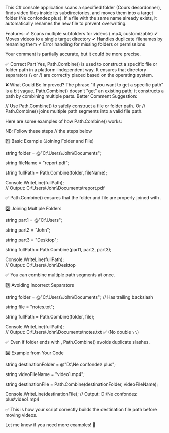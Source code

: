 This C# console application scans a specified folder (Cours désordonner), finds video files inside its subdirectories, and moves them into a target folder (Ne confondez plus). If a file with the same name already exists, it automatically renames the new file to prevent overwriting.

Features:
✔ Scans multiple subfolders for videos (.mp4, customizable)
✔ Moves videos to a single target directory
✔ Handles duplicate filenames by renaming them
✔ Error handling for missing folders or permissions



Your comment is partially accurate, but it could be more precise.

✅ Correct Part
Yes, Path.Combine() is used to construct a specific file or folder path in a platform-independent way. It ensures that directory separators (\ or /) are correctly placed based on the operating system.

❌ What Could Be Improved?
The phrase "if you want to get a specific path" is a bit vague. Path.Combine() doesn’t "get" an existing path; it constructs a path by combining multiple parts.
Better Comment Suggestion:

// Use Path.Combine() to safely construct a file or folder path.
Or
// Path.Combine() joins multiple path segments into a valid file path.


Here are some examples of how Path.Combine() works:

NB: Follow these steps // the steps below

1️⃣ Basic Example (Joining Folder and File)

string folder = @"C:\Users\John\Documents";

string fileName = "report.pdf";

string fullPath = Path.Combine(folder, fileName);

Console.WriteLine(fullPath);  
// Output: C:\Users\John\Documents\report.pdf

✅ Path.Combine() ensures that the folder and file are properly joined with \.


2️⃣ Joining Multiple Folders

string part1 = @"C:\Users";

string part2 = "John";

string part3 = "Desktop";

string fullPath = Path.Combine(part1, part2, part3);

Console.WriteLine(fullPath);  
// Output: C:\Users\John\Desktop

✅ You can combine multiple path segments at once.

3️⃣ Avoiding Incorrect Separators

string folder = @"C:\Users\John\Documents\";  // Has trailing backslash

string file = "notes.txt";

string fullPath = Path.Combine(folder, file);

Console.WriteLine(fullPath);  
// Output: C:\Users\John\Documents\notes.txt  ✅ (No double `\\`)

✅ Even if folder ends with \, Path.Combine() avoids duplicate slashes.


4️⃣ Example from Your Code

string destinationFolder = @"D:\Ne confondez plus";

string videoFileName = "video1.mp4";

string destinationFile = Path.Combine(destinationFolder, videoFileName);

Console.WriteLine(destinationFile);
// Output: D:\Ne confondez plus\video1.mp4

✅ This is how your script correctly builds the destination file path before moving videos.

Let me know if you need more examples! 🚀
